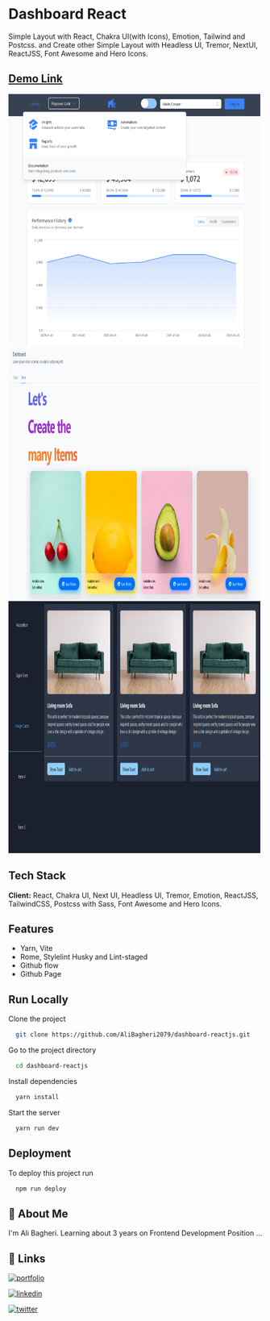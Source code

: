 # Dashboard React

Simple Layout with React, Chakra UI(with Icons), Emotion, Tailwind and Postcss.
and Create other Simple Layout with Headless UI, Tremor, NextUI, ReactJSS, Font Awesome and Hero Icons.

## [Demo Link](https://alibagheri2079.github.io/dashboard-reactjs/)

<img
src="./public/Screenshot-1.png"
width="500"
height="500"
loading="lazy"
alt="Tremor and Headless UI tailwind layout screenshot"
/>
<img
src="./public/Screenshot-2.png"
width="500"
height="500"
loading="lazy"
alt="Next UI layout screenshot"
/>
<img
src="./public/Screenshot-3.png"
width="500"
height="500"
loading="lazy"
alt="main App Layout screenshot"
/>

## Tech Stack

**Client:** React, Chakra UI, Next UI, Headless UI, Tremor, Emotion, ReactJSS, TailwindCSS, Postcss with Sass,
Font Awesome and Hero Icons.

## Features

- Yarn, Vite
- Rome, Stylelint Husky and Lint-staged
- Github flow
- Github Page

## Run Locally

Clone the project

```bash
  git clone https://github.com/AliBagheri2079/dashboard-reactjs.git


```

Go to the project directory

```bash
  cd dashboard-reactjs


```

Install dependencies

```bash
  yarn install


```

Start the server

```bash
  yarn run dev


```

## Deployment

To deploy this project run

```bash
  npm run deploy


```

## 🚀 About Me

I'm Ali Bagheri. Learning about 3 years on Frontend Development Position ...

## 🔗 Links

[![portfolio](https://img.shields.io/badge/Github-000?style=for-the-badge&logo=github&logoColor=white)](https://github.com/AliBagheri2079)

[![linkedin](https://img.shields.io/badge/linkedin-0A66C2?style=for-the-badge&logo=linkedin&logoColor=white)](https://www.linkedin.com/in/alibagheri2079/)

[![twitter](https://img.shields.io/badge/twitter-1DA1F2?style=for-the-badge&logo=twitter&logoColor=white)](https://twitter.com/AliBagheri2079)

